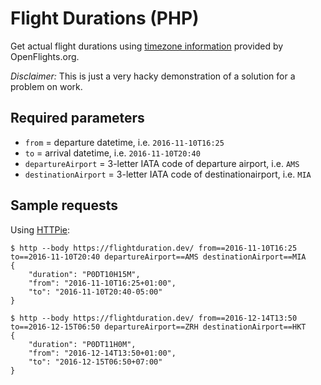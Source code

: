 # Flight Durations (PHP)

Get actual flight durations using [timezone information](http://openflights.org/data.html) provided by OpenFlights.org.

_Disclaimer:_ This is just a very hacky demonstration of a solution for a problem on work.

## Required parameters

* `from` = departure datetime, i.e. `2016-11-10T16:25`
* `to` = arrival datetime, i.e. `2016-11-10T20:40`
* `departureAirport` = 3-letter IATA code of departure airport, i.e. `AMS`
* `destinationAirport` =  3-letter IATA code of destinationairport, i.e. `MIA`

## Sample requests

Using [HTTPie](https://httpie.org):

```
$ http --body https://flightduration.dev/ from==2016-11-10T16:25 to==2016-11-10T20:40 departureAirport==AMS destinationAirport==MIA
{
    "duration": "P0DT10H15M",
    "from": "2016-11-10T16:25+01:00",
    "to": "2016-11-10T20:40-05:00"
}

$ http --body https://flightduration.dev/ from==2016-12-14T13:50 to==2016-12-15T06:50 departureAirport==ZRH destinationAirport==HKT
{
    "duration": "P0DT11H0M",
    "from": "2016-12-14T13:50+01:00",
    "to": "2016-12-15T06:50+07:00"
}
```
